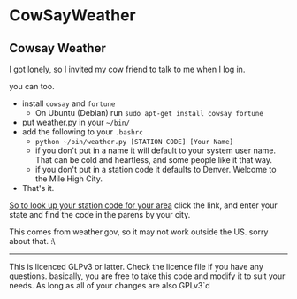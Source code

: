 CowSayWeather
=============

Cowsay Weather
--------------

I got lonely, so I invited my cow friend to talk to me when I log in.

you can too.

+ install `cowsay` and `fortune`
    - On Ubuntu (Debian) run `sudo apt-get install cowsay fortune`
+ put weather.py in your `~/bin/`
+ add the following to your `.bashrc`
    - `python ~/bin/weather.py [STATION CODE] [Your Name]`
    - if you don't put in a name it will default to your system user name. That can be cold and heartless, 
      and some people like it that way.
    - if you don't put in a station code it defaults to Denver.  Welcome to the Mile High City.
+ That's it.


[So to look up your station code for your area](http://w1.weather.gov/xml/current_obs/)
click the link, and enter your state and find the code in the parens by your city.

This comes from weather.gov, so it may not work outside the US.  sorry about that. :\

---
This is licenced GLPv3 or latter.  Check the licence file if you have any questions.
basically, you are free to take this code and modify it to suit your needs. As long 
as all of your changes are also GPLv3`d


